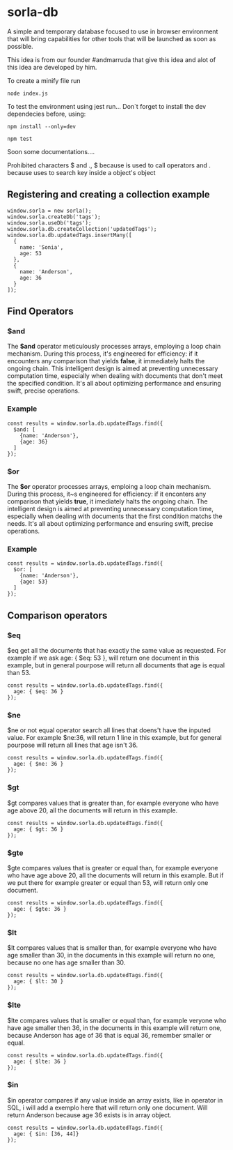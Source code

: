 # sorla-db
A simple and temporary database focused to use in browser environment that will bring capabilities for other tools that will be launched as soon as possible.

This idea is from our founder #andmarruda that give this idea and alot of this idea are developed by him.

To create a minify file run
```
node index.js
```

To test the environment using jest run...
Don`t forget to install the dev dependecies before, using:

```
npm install --only=dev
```

```
npm test
```

Soon some documentations....

Prohibited characters $ and .,
$ because is used to call operators and . because uses to search key inside a object's object

## Registering and creating a collection example
```
window.sorla = new sorla();
window.sorla.createDb('tags');
window.sorla.useDb('tags');
window.sorla.db.createCollection('updatedTags');
window.sorla.db.updatedTags.insertMany([
  {
    name: 'Sonia',
    age: 53
  },
  {
    name: 'Anderson',
    age: 36
  }
]);
```

## Find Operators

### $and

The **$and** operator meticulously processes arrays, employing a loop chain mechanism. During this process, it's engineered for efficiency: if it encounters any comparison that yields **false**, it immediately halts the ongoing chain. This intelligent design is aimed at preventing unnecessary computation time, especially when dealing with documents that don't meet the specified condition. It's all about optimizing performance and ensuring swift, precise operations.

### Example

```
const results = window.sorla.db.updatedTags.find({
  $and: [
    {name: 'Anderson'},
    {age: 36}
  ]
});
```

### $or
The **$or** operator processes arrays, emploing a loop chain mechanism. During this process, it~s engineered for efficiency: if it enconters any comparison that yields **true**, it imediately halts
the ongoing chain. The intelligent design is aimed at preventing unnecessary computation time, especially when dealing with documents that the first condition matchs the needs. It's all about optimizing
performance and ensuring swift, precise operations.

### Example

```
const results = window.sorla.db.updatedTags.find({
  $or: [
    {name: 'Anderson'},
    {age: 53}
  ]
});
```

## Comparison operators

### $eq
$eq get all the documents that has exactly the same value as requested.
For example if we ask age: { $eq: 53 }, will return one document in this example,
but in general pourpose will return all documents that age is equal than 53.

```
const results = window.sorla.db.updatedTags.find({
  age: { $eq: 36 }
});
```

### $ne
$ne or not equal operator search all lines that doens't have the inputed value.
For example $ne:36, will return 1 line in this example, but for general pourpose will
return all lines that age isn't 36.

```
const results = window.sorla.db.updatedTags.find({
  age: { $ne: 36 }
});
```

### $gt
$gt compares values that is greater than, for example everyone who have age above 20, all the documents will return in this example.
```
const results = window.sorla.db.updatedTags.find({
  age: { $gt: 36 }
});
```

### $gte
$gte compares values that is greater or equal than, for example everyone who have age above 20, all the documents will return in this example.
But if we put there for example greater or equal than 53, will return only one document.
```
const results = window.sorla.db.updatedTags.find({
  age: { $gte: 36 }
});
```

### $lt
$lt compares values that is smaller than, for example everyone who have age smaller than 30, in the documents in this example will return no one,
because no one has age smaller than 30.
```
const results = window.sorla.db.updatedTags.find({
  age: { $lt: 30 }
});
```

### $lte
$lte compares values that is smaller or equal than, for example veryone who have age smaller then 36, in the documents in this example will return one,
because Anderson has age of 36 that is equal 36, remember smaller or equal.
```
const results = window.sorla.db.updatedTags.find({
  age: { $lte: 36 }
});
```

### $in
$in operator compares if any value inside an array exists, like in operator in SQL, i will add a exemplo here that will return only one document.
Will return Anderson because age 36 exists is in array object.
```
const results = window.sorla.db.updatedTags.find({
  age: { $in: [36, 44]}
});
```